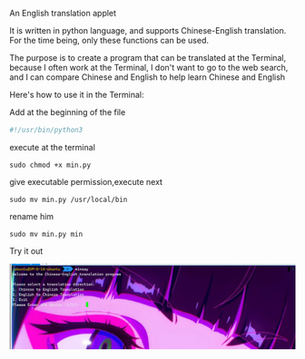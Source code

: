 <!--
 * @Author: yowayimono
 * @Date: 2023-09-12 18:10:38
 * @LastEditors: yowayimono
 * @LastEditTime: 2023-09-12 18:24:18
 * @Description: nothing
-->
An English translation applet

It is written in python language, and supports Chinese-English translation. For the time being, only these functions can be used.

The purpose is to create a program that can be translated at the Terminal, because I often work at the Terminal, I don't want to go to the web search, and I can compare Chinese and English to help learn Chinese and English

Here's how to use it in the Terminal:

Add at the beginning of the file
```python
#!/usr/bin/python3
```

execute at the terminal
```shell
sudo chmod +x min.py
```
give executable permission,execute next
```shell
sudo mv min.py /usr/local/bin
```
rename him
```shell
sudo mv min.py min
```
Try it out


![Alt text](image.png)